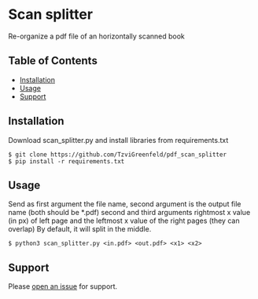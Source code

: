# Scan splitter

Re-organize a pdf file of an horizontally scanned book

## Table of Contents

- [Installation](#installation)
- [Usage](#usage)
- [Support](#support)

## Installation

Download scan_splitter.py and install libraries from requirements.txt


```
$ git clone https://github.com/TzviGreenfeld/pdf_scan_splitter
$ pip install -r requirements.txt
```

## Usage

Send as first argument the file name, second argument is the output file name (both should be *.pdf)
second and third arguments rightmost x value (in px) of left page and the leftmost x value of the right pages (they can overlap)
By default, it will split in the middle.

```
$ python3 scan_splitter.py <in.pdf> <out.pdf> <x1> <x2>
```


## Support

Please [open an issue](https://github.com/TzviGreenfeld/pdf_scan_splitter/issues/new) for support.

